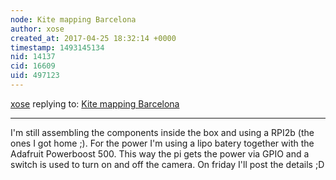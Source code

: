 ```yaml
---
node: Kite mapping Barcelona
author: xose
created_at: 2017-04-25 18:32:14 +0000
timestamp: 1493145134
nid: 14137
cid: 16609
uid: 497123
---
```




[xose](../profile/xose) replying to: [Kite mapping Barcelona](../notes/imvec/04-25-2017/kite-mapping-barcelona)

----
I'm still assembling the components inside the box and using a RPI2b (the ones I got home ;). For the power I'm using a lipo batery together with the Adafruit Powerboost 500. This way the pi gets the power via GPIO and a switch is used to turn on and off the camera. On friday I'll post the details ;D


